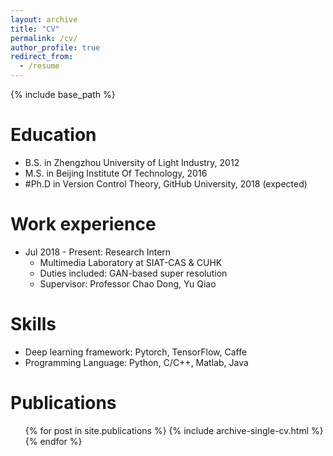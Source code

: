 ```yaml
---
layout: archive
title: "CV"
permalink: /cv/
author_profile: true
redirect_from:
  - /resume
---
```


{% include base_path %}

Education
======
* B.S. in Zhengzhou University of Light Industry, 2012
* M.S. in Beijing Institute Of Technology, 2016
* #Ph.D in Version Control Theory, GitHub University, 2018 (expected)

Work experience
======
* Jul 2018 - Present: Research Intern
  * Multimedia Laboratory at SIAT-CAS & CUHK
  * Duties included: GAN-based super resolution
  * Supervisor: Professor Chao Dong, Yu Qiao

Skills
======
* Deep learning framework: Pytorch, TensorFlow, Caffe
* Programming Language: Python, C/C++, Matlab, Java


Publications
======
  <ul>{% for post in site.publications %}
    {% include archive-single-cv.html %}
  {% endfor %}</ul>
  
